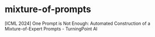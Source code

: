 # mixture-of-prompts
[ICML 2024] One Prompt is Not Enough: Automated Construction of a Mixture-of-Expert Prompts - TurningPoint AI
